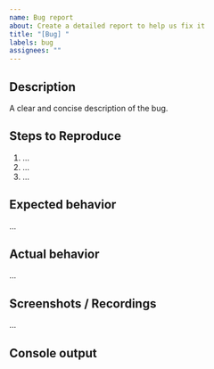 ```yaml
---
name: Bug report
about: Create a detailed report to help us fix it
title: "[Bug] "
labels: bug
assignees: ""
---
```


## Description
A clear and concise description of the bug.

## Steps to Reproduce
1. …
2. …
3. …

## Expected behavior
…

## Actual behavior
…

## Screenshots / Recordings
…

## Console output
